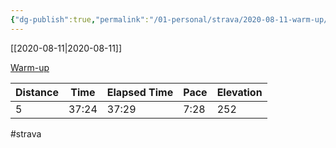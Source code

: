 ```yaml
---
{"dg-publish":true,"permalink":"/01-personal/strava/2020-08-11-warm-up/"}
---
```



[[2020-08-11\|2020-08-11]]

[Warm-up](https://www.strava.com/activities/3899612528)

| Distance | Time  | Elapsed Time | Pace | Elevation |
| -------- | ----- | ------------ | ---- | --------- |
| 5        | 37:24 | 37:29        | 7:28 | 252       |




#strava

